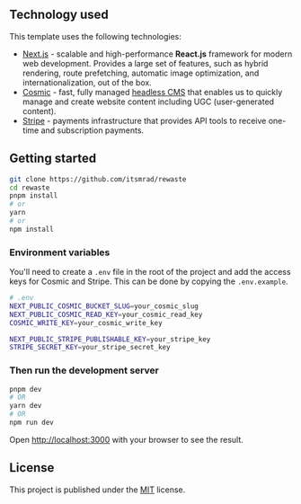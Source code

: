 
## Technology used

This template uses the following technologies:

- [Next.js](https://nextjs.org/) - scalable and high-performance **React.js** framework for modern web development. Provides a large set of features, such as hybrid rendering, route prefetching, automatic image optimization, and internationalization, out of the box.
- [Cosmic](https://www.cosmicjs.com/) - fast, fully managed [headless CMS](https://www.cosmicjs.com/headless-cms) that enables us to quickly manage and create website content including UGC (user-generated content).
- [Stripe](https://stripe.com/) - payments infrastructure that provides API tools to receive one-time and subscription payments.


## Getting started

```bash
git clone https://github.com/itsmrad/rewaste
cd rewaste
pnpm install
# or
yarn
# or
npm install
```

### Environment variables

You'll need to create a `.env` file in the root of the project and add the access keys for Cosmic and Stripe. This can be done by copying the `.env.example`.

```bash
# .env
NEXT_PUBLIC_COSMIC_BUCKET_SLUG=your_cosmic_slug
NEXT_PUBLIC_COSMIC_READ_KEY=your_cosmic_read_key
COSMIC_WRITE_KEY=your_cosmic_write_key

NEXT_PUBLIC_STRIPE_PUBLISHABLE_KEY=your_stripe_key
STRIPE_SECRET_KEY=your_stripe_secret_key
```

### Then run the development server

```bash
pnpm dev
# OR
yarn dev
# OR
npm run dev
```

Open [http://localhost:3000](http://localhost:3000) with your browser to see the result.

## License

This project is published under the [MIT](LICENSE) license.
